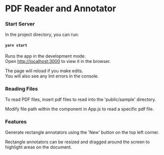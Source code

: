 # PDF Reader and Annotator

### Start Server
In the project directory, you can run:

#### `yarn start`

Runs the app in the development mode.\
Open [http://localhost:3000](http://localhost:3000) to view it in the browser.

The page will reload if you make edits.\
You will also see any lint errors in the console.

### Reading Files
To read PDF files, insert pdf files to read into the 'public/sample' directory.

Modify file path within the <Document /> component in App.js to read a specific pdf file.

### Features
Generate rectangle annotators using the 'New' button on the top left corner.

Rectangle annotators can be resized and dragged around the screen to highlight areas on the document.
